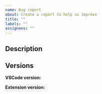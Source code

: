```yaml
---
name: Bug report
about: Create a report to help us improve
title: ""
labels: ""
assignees: ""
---
```


<!--
First please try running the `Developer: Reinstall Extension...` command from the command palette to reinstall the extension and check if the issue persists.
-->

## Description

<!--
Provide a clear and concise description of what the bug is.
-->

## Versions

**VSCode version:**

<!--
You can find the version information from the menu as follows.
* On macOS: Navigate to Code > About Visual Studio Code in the menu bar.
* On Windows and Linux: Navigate to Help > About in the menu bar.

It should be something like this. You can just copy and paste it.
```
Version: 1.103.1 (Universal)
Commit: 360a4e4fd251bfce169a4ddf857c7d25d1ad40da
Date: 2025-08-12T16:25:40.542Z
Electron: 37.2.3
ElectronBuildId: 12035395
Chromium: 138.0.7204.100
Node.js: 22.17.0
V8: 13.8.500258-electron.0
OS: Darwin arm64 24.6.0
```
-->

**Extension version:**

<!--
You also should provide the version information of the extension.
Please make sure that the reported bug can be reproduced with the latest version.
-->
